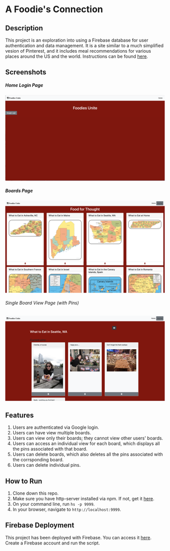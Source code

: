 # A Foodie's Connection

## Description
This project is an exploration into using a Firebase database for user authentication and data management. It is a site similar to a much simplified vesion of Pinterest, and it includes meal recommendations for various places around the US and the world. Instructions can be found [here](https://github.com/nss-nightclass-projects/exercise-vault/blob/master/FIREBASE_pinterest.md).

## Screenshots
##### Home Login Page
![Login Page](src/images/login.png)

##### Boards Page
![Home Page](src/images/home.png)

###### Single Board View Page (with Pins)
![Single View](src/images/single_view_seattle.png)


## Features
1. Users are authenticated via Google login. 
1. Users can have view multiple boards. 
1. Users can view only their boards; they cannot view other users' boards.
1. Users can access an individual view for each board, which displays all the pins associated with that board. 
1. Users can delete boards, which also deletes all the pins associated with the corrsponding board. 
1. Users can delete individual pins. 

## How to Run
1. Clone down this repo.
1. Make sure you have http-server installed via npm. If not, get it [here](https://www.npmjs.com/package/http-server).
1. On your command line, run `hs -p 9999`.
1. In your browser, navigate to `http://localhost:9999`.

## Firebase Deployment
This project has been deployed with Firebase. 
You can access it [here](https://pinterest-4b62d.web.app/). 
Create a Firebase account and run the script. 
